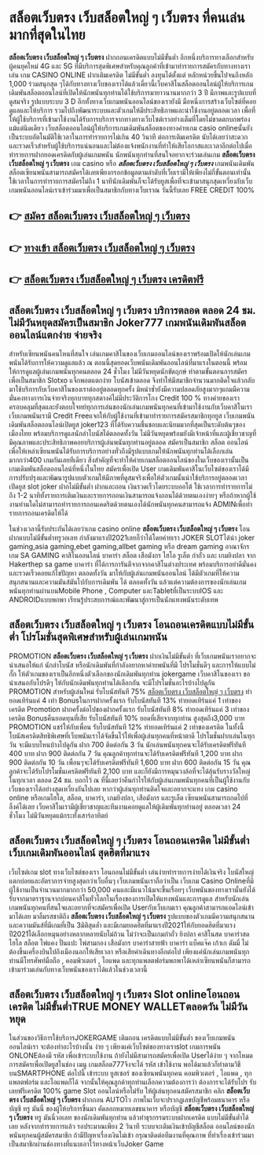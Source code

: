# สล็อตเว็บตรง เว็บสล็อตใหญ่ ๆ เว็บตรง  ที่คนเล่นมากที่สุดในไทย

**สล็อตเว็บตรง เว็บสล็อตใหญ่ ๆ เว็บตรง** ฝากถอนเครดิตแบบไม่มีขั้นต่ำ  อีกหนึ่งบริการทางเลือกสำหรับผู้คนยุคใหม่ 4G และ 5G ที่มีบริการสุดพิเศษสำหรับคุณลูกค้าที่เข้ามาทำรายการสมัครกับทางทางเราเล่น เกม CASINO ONLINE ฝากเติมเครดิต ไม่มีขั้นต่ำ ลงทุนได้ตั้งแต่ หลักหน่วยขึ้นไปจนถึงหลัก 1,000 ร่วมสนุกสุด ๆได้กับทางทางเว็บของเราได้แล้วเดี๋ยวนี้เว็บคาสิโนสล็อตออนไลน์ผู้ให้บริการเกมเดิมพันสล็อตออนไลน์ที่เปิดให้นักพนันทุกท่านได้ใช้บริการมายาวนานมากกว่า 3 ปี มีภาพและรูปแบบที่ดูสมจริง รูปแบบระบบ 3 D
อีกทั้งทางเว็บเกมพนันออนไลน์ของเรายังมี มือหนึ่งการสร้างเว็บไซต์ที่คอยดูแลและให้บริการ  รวมไปถึงพัฒนาระบบและตัวเกมให้มีประสิทธิภาพและน่าใช้งานอยู่ตลอดเวลา เพื่อที่ให้ผู้ใช้บริการที่เข้ามาใช้งานได้รับการบริการจากทางทางเว็บไซต์เราอย่างเต็มที่โดยไม่ขาดตกบกพร่องแม้แต่นิดเดียว เว็บสล็อตออนไลน์ผู้ให้บริการเกมเดิมพันสล็อตของทางค่ายเกม casio onlineนั้นยังเป็นระบบอัตโนมัติใช้เวลาในการทำรายการไม่เกิน 40 วินาที ต่อการเติมเครดิต นับได้เลยว่าสะดวกและรวดเร็วสำหรับผู้ใช้บริการแน่นอนและไม่ต้องแจ้งพนักงานที่ทำให้เสียโอกาสและเวลาอีกต่อไปเมื่อทำรายการฝากยอดเครดิตกับผู้เล่นเกมพนัน
นักพนันทุกท่านที่สนใจอยากจะร่วมเล่นเกม **สล็อตเว็บตรง เว็บสล็อตใหญ่ ๆ เว็บตรง** เกม casino  หรือ ***สล็อตเว็บตรง เว็บสล็อตใหญ่ ๆ เว็บตรง*** เกมพนันเดิมพันสล็อตเซียนพนันสามารถสมัครได้เลยเพียงกรอกข้อมูลตามลำดับที่เว็บเรามีให้เพียงไม่กี่ขั้นตอนเท่านั้น ใช้เวลาในการทำรายการสมัครไม่ถึง 1 นาทีนักเดิมพันก็จะได้รับยูสเพื่อที่จะเข้ามาสนุกสุดเหวี่ยงกับเว็บเกมพนันออนไลน์เราเข้าร่วมมาเพื่อเป็นสมาชิกกับทางเว็บเราณ วันนี้รับเลย FREE CREDIT 100%

## 👉 [สมัคร สล็อตเว็บตรง เว็บสล็อตใหญ่ ๆ เว็บตรง](https://archa888.com/)
## 👉 [ทางเข้า สล็อตเว็บตรง เว็บสล็อตใหญ่ ๆ เว็บตรง](https://archa888.com/)
## 👉 [สล็อตเว็บตรง เว็บสล็อตใหญ่ ๆ เว็บตรง เครดิตฟรี](https://archa888.com/)

## สล็อตเว็บตรง เว็บสล็อตใหญ่ ๆ เว็บตรง บริการตลอด ตลอด 24 ชม. ไม่มีวันหยุดสมัครเป็นสมาชิก Joker777 เกมพนันเดิมพันสล็อตออนไลน์แตกง่าย จ่ายจริง

สำหรับเซียนพนันคนไหนที่สนใจ เล่นเกมคาสิโนของเว็บเกมออนไลน์ของเราพร้อมเปิดให้นักเล่นเกมพนันได้รับการให้ความดูแลแล้ว ณ ตอนนี้สุดยอดเว็บพนันเดิมพันออนไลน์ที่มาแรงในตอนนี้ พร้อมให้การดูแลผู้เล่นเกมพนันทุกคนตลอด 24 ชั่วโมง ไม่มีวันหยุดนักขัตฤกษ์ ทำตามขั้นตอนการสมัครเพื่อเป็นสมาชิก Slotxo แจ็กพอตแตกง่าย โบนัสเข้าตลอด จึงทำให้มีสมาชิกจำนวนมากติดใจแล้วกลับมาใช้บริการกับเว็บคาสิโนของเราต่ออยู่ตลอดทุกครั้ง มิหนำซ้ำยังมีความปลอดภัยสูงมากๆแถมมีความมั่นคงทางการเงินจ่ายจริงทุกบาททุกสตางค์ไม่มีประวัติการโกง Credit 100 % ทางค่ายของเราครอบคลุมที่สุดและยังตอบโจทย์ทุกการเล่นของนักเล่นเกมพนันทุกคนที่เข้ามาใช้งานกับเว็บคาสิโนเรา
เว็บเกมพนันเรามี Credit Freeแจกให้กับผู้ใช้งานที่เข้ามาทำรายการสมัครสมาชิกทุกยูส เว็บเกมพนันเดิมพันสล็อตออนไลน์เปิดยูส joker123 ที่ได้รับความชื่นชอบและนิยมมากที่สุดเป็นระดับต้นๆของเมืองไทย พร้อมบริการดูแลนักล่าโบนัสได้ตลอดทั้งวัน ไม่มีวันหยุดพร้อมยังมีเจ้าหน้าที่และผู้เชี่ยวชาญที่มีคุณภาพและประสิทธิภาพคอยบริการผู้เล่นพนันทุกท่านอยู่ตลอด สมัครเป็นสมาชิก สล็อต ออนไลน์ เพื่อให้เหล่าเซียนพนันได้รับการบริการอย่างทั่วถึงมีรูปแบบเกมให้นักพนันทุกท่านได้เลือกเล่นมากกว่า400 เกมกันเลยทีเดียว
สิ่งสำคัญที่จะทำให้ค่ายเกมสล็อตออนไลน์ของในเว็บของเรานั้นเป็นเกมเดิมพันสล็อตออนไลน์ที่หนึ่งในไทย สมัครเพื่อเปิด User  เกมเดิมพันคาสิโนเว็บไซต์ของเราได้มีการปรับปรุงและพัฒนารูปแบบตัวเกมให้มีภาพที่ดูสมจริงเพื่อให้ตัวเกมนั้นน่าใช้บริการอยู่ตลอดเวลา เปิดยูส slot joker ฝากไม่มีขั้นต่ำ ฝากและถอน เงินรวดเร็วโดยระบบออโต้ ใช้เวลาการทำรายการไม่ถึง 1-2 นาทีทั้งรายการเติมเงินและรายการถอนเงินสามารถแจ้งถอนได้ด้วยตนเองง่ายๆ หรือถ้าหากผู้ใช้งานท่านใดไม่สามารถทำรายการถอนเคดริตด้วยตนเองได้นักพนันทุกคนสามารถแจ้ง ADMINเพื่อทำรายการถอนเครดิตให้ได้

ในช่วงเวลานี้รับประกันได้เลยว่าเกม casino online **สล็อตเว็บตรง เว็บสล็อตใหญ่ ๆ เว็บตรง** โอนฝากแบบไม่มีขั้นต่ำทรูวอเลท กำลังมาแรงปี2021เลยก็ว่าได้โดยค่ายเรา JOKER SLOTได้นำ  joker gaming,asia gaming,ebet gaming,allbet gaming หรือ dream gaming อาณาจักรเกม SA GAMING คาสิโนออนไลน์ บาคาร่า สล็อต เสือมังกร ไฮโล รูเล็ต กำถั่ว และ เกมยิงปลา จาก Hakerthep sa game บาคาร่า ที่ได้การการันตีจากจากคาสิโนต่างประเทศ พร้อมบริการอย่าดีมั่นคงและรวดเร็วคอยแก้ไขปัญหา ตลอดทั้งวัน มาให้กับผู้เล่นเกมพนันออนไลน์ ได้มีตัวเกมที่ให้ความสนุกสนานและความมันส์มันไปกับการเดิมพัน ได้ ตลอดทั้งวัน แล้วแต่ความต้องการของนักเล่นเกมพนันทุกท่านผ่านบนMobile Phone , Computer และTabletที่เป็นระบบIOS และ ANDROIDแบบพกพา เรียนรู้ประสบการณ์และพัฒนาสู่การเป็นนักแทงพนันระดับเทพ

## สล็อตเว็บตรง เว็บสล็อตใหญ่ ๆ เว็บตรง โอนถอนเครดิตแบบไม่มีขั้นต่ำ โปรโมชั่นสุดพิเศษสำหรับผู้เล่นเกมพนัน

 PROMOTION  **สล็อตเว็บตรง เว็บสล็อตใหญ่ ๆ เว็บตรง** ฝากเงินไม่มีขั้นต่ำ ที่เว็บเกมพนันเราอยากจะนำเสนอให้แก่  นักล่าโบนัส หรือนักเดิมพันที่กำลังอยากหาค่ายพนันที่มี โปรโมชั่นดีๆ และการให้แบบไม่กั๊ก ให้ตัวเกมของเราเป็นอีกหนึ่งตัวเลือกของนักเดิมพันทุกท่าน jokergame เว็บคาสิโนของเรา ขอนำเสนอกับโปรดีๆ ให้กับนักเดิมพันทุกท่านได้เลือกกัน จะมีโปรโมชั่นอะไรบ้างไปดูกัน
 PROMOTION สำหรับผู้เล่นใหม่ รับโบนัสทันที 75% [สล็อตเว็บตรง เว็บสล็อตใหญ่ ๆ เว็บตรง](https://archa888.com/) ทำยอดเทิร์นแค่ 4 เท่า
Bonusในการฝากครั้งแรก รับโบนัสทันที 13% ทำยอดเทิร์นแค่ 1 เท่าของเครดิต
 Promotion ฝากครั้งต่อไปของฝากครั้งแรก รับโบนัสทันที 8% ทำยอดเทิร์นแค่ 3 เท่าของเครดิต
Bonusคืนยอดทุนที่เสีย รับโบนัสทันที 10% ยอดที่เสียจากทุกท่าน สูงสุดถึง3,000 บาท
 PROMOTION แชร์ให้กับเพื่อน รับโบนัสทันที 12% ทำยอดเทิร์นแค่ 2 เท่าของเครดิต
ในทั้งนี้โบนัสเครดิตสิทธิพิเศษที่เว็บพนันเราได้จัดขึ้นไว้ให้เพื่อผู้เล่นทุกคนที่หน้าตาดี โปรโมชั่นฝากเล่นในทุกวัน จะมีแบบไหนบ้างไปดูกัน
ฝาก 700 ติดต่อกัน 3 วัน นักเล่นพนันทุกคนจะได้รับเครดิตฟรีทันที 400 บาท
ฝาก 900 ติดต่อกัน 7 วัน คุณลูกค้าทุกท่านจะได้รับเครดิตฟรีทันที 1,200 บาท
ฝาก 900 ติดต่อกัน 10 วัน เพื่อนๆจะได้รับเครดิตฟรีทันที 1,600 บาท
ฝาก 600 ติดต่อกัน 15 วัน คุณลูกค้าจะได้รับโปรโมชั่นเครดิตฟรีทันที 2,100 บาท
และก็ยังมีการหมุนวงล้อที่จะได้ลุ้นรับรางวัลใหญ่ในทุกเวลา ตลอด 24 ชม. บอกไว้ ณ ที่นี้เลยว่าคืนกำไรให้กับผู้เล่นเกมพนันทุกคนที่เป็นผู้ใช้งานกับเว็บของเราได้อย่างสุดเหวี่ยงกันไปเลย หากว่าผู้เล่นทุกท่านติดใจและอยากจะแทง เกม casino online หรือเกมไฮโล, สล็อต, บาคาร่า, เกมยิงปลา, เสือมังกร และรูเล็ต เซียนพนันสามารถกดไปที่ลิ้งค์ได้เลย เว็บคาสิโนเรามีผู้เชี่ยวชาญและทีมงานคอยดูแลให้ผู้เดิมพันทุกท่านอยู่ ตลอดเวลา 24 ชั่วโมง ไม่มีวันหยุดแม้กระทั่งเสาร์อาทิตย์

## สล็อตเว็บตรง เว็บสล็อตใหญ่ ๆ เว็บตรง โอนถอนเครดิต ไม่มีขั้นต่ำ  เว็บเกมเดิมพันออนไลน์ สุดฮิตที่มาแรง

เว็บไซต์เกม slot ทางเว็บไซต์ของเรา โอนถอนไม่มีขั้นต่ำ เล่นง่ายทำรายการง่ายได้เงินจริง โบนัสใหญ่แตกบ่อยและอัตราการจ่ายสูงสุดกว่าเว็บอื่นๆ เว็บเกมพนันเราถือว่าเป็น เว็บเกม  Casino Onlineที่มีผู้ใช้งานเป็นจำนวนมากมากกว่า 50,000 คนและมีแนวโน้มจะขึ้นเรื่อยๆ เว็บพนันของทางเรานั้นยังได้รับจากมาตราฐานจากบ่อนคาสิโนทั่วโลกในเรื่องของการเปิดให้แทงพนันและการดูแล สำหรับนักเล่นเกมพนันทุกคนที่สนใจและอยากที่จะสมัครเพื่อเปิด Userกับเว็บเกมเรา คุณลูกค้าสามารถแอดไลน์เข้ามาได้เลย
	มาลิ้มรสชาติถึง **สล็อตเว็บตรง เว็บสล็อตใหญ่ ๆ เว็บตรง** รูปแบบของตัวเกมมีความสนุกสนานและความมันส์ที่มีเกมที่เป็น 3มิติสุดล้ำ และมีเกมยอดฮิตที่มาแรงปี2021ให้กับยอดฮิตที่มาแรงปี2021ได้เลือกหมุนอย่างหลากหลายนับไม่ถ้วน  ไม่ว่าจะเป็นเกมกำถั่ว  ยิงปลา คาสิโนสด บาคาร่าสด ไฮโล สล็อต ไพ่แคง ปั่นแปะ ไพ่สามกอง เสือมังกร บาคาร่าสายฟ้า บาคาร่า แบ็คแจ๊ค เก้าเก ดัมมี่ ไม่ต้องขึ้นเครื่องบินไปถึงเมืองนอกให้เสียเวลา หรือเสียค่าเดินทางอีกต่อไป เพียงแค่นักเล่นเกมพนันทุกท่านมีโทรศัพท์มือถือ , คอมพิวเตอร์ , ไอแพด และทุกแพลตฟอร์มพกพาได้เหล่าเซียนพนันก็สามารถเข้ามาร่วมเล่นกับทางเว็บพนันของเราได้แล้วในช่วงเวลานี้

## สล็อตเว็บตรง เว็บสล็อตใหญ่ ๆ เว็บตรง Slot onlineโอนถอนเครดิต ไม่มีขั้นต่ำTRUE MONEY WALLETตลอดวัน ไม่มีวันหยุด

ในส่วนของวิธีการใช้บริการJOKERGAME เติมถอน เครดิตแบบไม่มีขั้นต่ำ ของเว็บเกมพนันออนไลน์เรา จะต้องทำอะไรบ้างนั้น ง่าย ๆ เพียงแค่เว็บไซต์ของทางเราslot เกมการพนัน ONLONEต้องมี รหัส เพื่อเข้าระบบใช้งาน ถ้ายังไม่มีสามารถสมัครเพื่อเปิด Userได้ง่าย ๆ จากโหมดการสมัครเพื่อเปิดยูสในช่อง เมนู เกมสล็อต777จึงจะได้ รหัส เข้าใช้งาน พอได้มาแล้วก็ทำตามวิธีบนSMARTPHONE ต่อไปนี้
เข้าระบบ ยูสเซอร์  ของเซียนพนันทุกคน คอมพิวเตอร์ , ไอแพด , ทุกแพลตฟอร์ม และไอแพดก็ได้
จากนั้นให้คุณลูกค้าทุกท่านเลือกความต้องการว่า ต้องการจะได้รับโปร รับเลยฟรีเครดิต 100% game Slot ออนไลน์หรือไม่รับ
ให้ผู้เล่นทุกคนสมัครสมาชิก คลิก **สล็อตเว็บตรง เว็บสล็อตใหญ่ ๆ เว็บตรง** ฝากถอน AUTOไว ภาพในเว็บจะปรากฏเลขบัญชีพร้อมธนาคาร หรือบัญชี ทรู มันนี่ ของผู้ให้บริการขึ้นมา
คัดลอกหมายเลขธนาคาร หรือบัญชี **สล็อตเว็บตรง เว็บสล็อตใหญ่ ๆ เว็บตรง** ทรู มันนี่วอเลท ของนักเดิมพันทุกท่าน แล้วทำธุรกรรมระบบฝากเครดิต แบบไม่มีขั้นต่ำได้เลย
หลังจากทำรายการแล้ว รอประมาณเพียง 2 วินาที ระบบจะเติมเงินเข้าบัญชีสล็อต ออนไลน์ของนักพนันทุกคนผู้สมัครสมาชิก
ถ้ามีปัญหาเรื่องเงินไม่เข้า กรุณาติดต่อทีมงานที่คุณภาพ ที่ทำเรื่องเข้าร่วมมาเป็นสมาชิกผ่านช่องทางที่แนบเอาไว้ทางหน้าเว็บJoker Game


